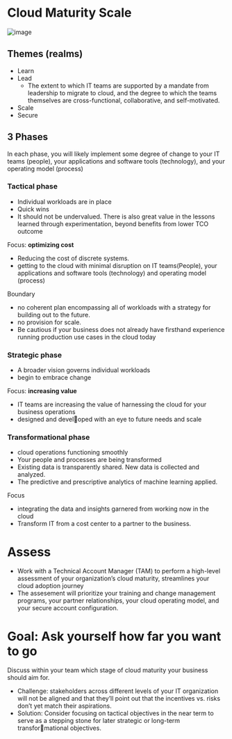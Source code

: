 # Cloud Maturity Scale
![image](https://user-images.githubusercontent.com/7227589/209492878-66bb1704-cb48-4648-9dc6-5559439c5cac.png)

## Themes (realms)
- Learn
- Lead
  - The extent to which IT teams are supported by a mandate from leadership to 
migrate to cloud, and the degree to which the teams themselves are cross-functional, 
collaborative, and self-motivated.
- Scale
- Secure

## 3 Phases
In each phase, you will likely implement some degree of change to your IT teams (people), your applications and software tools (technology), and your operating model (process)

### Tactical phase
- Individual workloads are in place
- Quick wins
- It should not be undervalued. There is also great value in the lessons learned through experimentation, beyond benefits from lower TCO outcome

Focus: **optimizing cost**
- Reducing the cost of discrete systems. 
- getting to the cloud with minimal disruption on IT teams(People), your applications and software tools (technology) and operating model (process)

Boundary
- no coherent plan encompassing all of workloads with a strategy for building out to the future.
- no provision for scale. 
- Be cautious if your business does not already have firsthand experience running production use cases in the cloud today


### Strategic phase
- A broader vision governs individual workloads
- begin to embrace change

Focus: **increasing value**
- IT teams are increasing the value of harnessing the cloud for your business operations
- designed and developed with an eye to future needs and scale

### Transformational phase
- cloud operations functioning smoothly
- Your people and processes are being transformed
- Existing data is transparently shared. New data is collected and analyzed.
- The predictive and prescriptive analytics of machine learning applied.

Focus
- integrating the data and insights garnered from working now in the cloud
- Transform IT from a cost center to a partner to the business.

# Assess
- Work with a Technical Account Manager (TAM) to perform a high-level assessment of your organization’s cloud maturity, streamlines your cloud adoption journey
- The assesement will prioritize your training and change management programs, your partner relationships, your cloud operating model, and your secure account configuration.

# Goal: Ask yourself how far you want to go
Discuss within your team which stage of cloud maturity your business should aim for.
- Challenge: stakeholders across different levels of your IT organization will not be aligned and that they’ll point out that the incentives vs. risks don’t yet match their aspirations.
- Solution: Consider focusing on tactical objectives in the near term to serve as a stepping stone for later strategic or long-term transformational objectives. 
